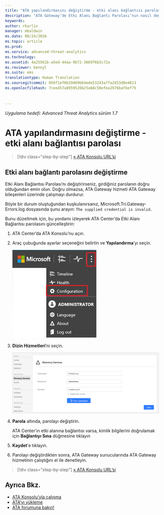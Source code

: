 ```yaml
---
title: "ATA yapılandırmasını değiştirme - etki alanı bağlantısı parolası | Microsoft ATA"
description: "ATA Gateway’de Etki Alanı Bağlantı Parolası’nın nasıl değiştirileceği açıklanır."
keywords: 
author: rkarlin
manager: mbaldwin
ms.date: 08/24/2016
ms.topic: article
ms.prod: 
ms.service: advanced-threat-analytics
ms.technology: 
ms.assetid: 4a25561b-a5ed-44aa-9b72-366976b3c72a
ms.reviewer: bennyl
ms.suite: ems
translationtype: Human Translation
ms.sourcegitcommit: 050f1ef0b39d69b64ede53243a7fa2d33d0e4813
ms.openlocfilehash: 7cee457a8959526b25a68c50efea2976bafbef75


---
```


*Uygulama hedefi: Advanced Threat Analytics sürüm 1.7*



# ATA yapılandırmasını değiştirme - etki alanı bağlantısı parolası

>[!div class="step-by-step"]
[« ATA Konsolu URL’si](modifying-ata-config-consoleurl.md)


## Etki alanı bağlantı parolasını değiştirme
Etki Alanı Bağlantısı Parolası’nı değiştirirseniz, girdiğiniz parolanın doğru olduğundan emin olun. Doğru olmazsa, ATA Gateway hizmeti ATA Gateway bileşenleri üzerinde çalışmayı durdurur.

Böyle bir durum oluştuğundan kuşkulanırsanız, Microsoft.Tri.Gateway-Errors.log dosyasında şunu arayın:
`The supplied credential is invalid.`

Bunu düzeltmek için, bu yordamı izleyerek ATA Center’da Etki Alanı Bağlantısı parolasını güncelleştirin:

1.  ATA Center’da ATA Konsolu’nu açın.

2.  Araç çubuğunda ayarlar seçeneğini belirtin ve **Yapılandırma**’yı seçin.

    ![ATA yapılandırma ayarları simgesi](media/ATA-config-icon.JPG)

3.  **Dizin Hizmetleri**’ni seçin.

    ![ATA Gateway parola değiştirme resmi](media/ATA-GW-change-DC-password.png)

4.  **Parola** altında, parolayı değiştirin.

    ATA Center’ın etki alanına bağlantısı varsa, kimlik bilgilerini doğrulamak için **Bağlantıyı Sına** düğmesine tıklayın

5.  **Kaydet**'e tıklayın.

6.  Parolayı değiştirdikten sonra, ATA Gateway sunucularında ATA Gateway hizmetinin çalıştığını el ile denetleyin.

>[!div class="step-by-step"]
[« ATA Konsolu URL’si](modifying-ata-config-consoleurl.md)

## Ayrıca Bkz.
- [ATA Konsolu’yla çalışma](working-with-ata-console.md)
- [ATA’yı yükleme](install-ata.md)
- [ATA forumuna bakın!](https://social.technet.microsoft.com/Forums/security/home?forum=mata)



<!--HONumber=Aug16_HO5-->


